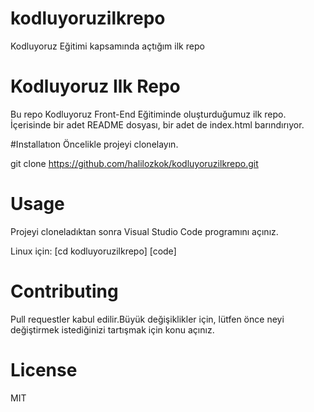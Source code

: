 # kodluyoruzilkrepo
Kodluyoruz Eğitimi kapsamında açtığım ilk repo

# Kodluyoruz Ilk Repo
Bu repo Kodluyoruz Front-End Eğitiminde oluşturduğumuz ilk repo. İçerisinde bir adet README dosyası, bir adet de index.html barındırıyor.

#Installatıon
Öncelikle projeyi clonelayın.

git clone https://github.com/halilozkok/kodluyoruzilkrepo.git

# Usage

Projeyi cloneladıktan sonra Visual Studio Code programını açınız.

Linux için:
   [cd kodluyoruzilkrepo]
   [code]
# Contributing

Pull requestler kabul edilir.Büyük değişiklikler için, lütfen önce neyi değiştirmek istediğinizi tartışmak için konu açınız.

# License

MIT